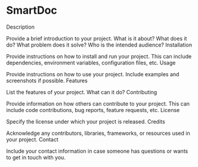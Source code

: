 # SmartDoc

Description

Provide a brief introduction to your project. What is it about? What does it do? What problem does it solve? Who is the intended audience?
Installation

Provide instructions on how to install and run your project. This can include dependencies, environment variables, configuration files, etc.
Usage

Provide instructions on how to use your project. Include examples and screenshots if possible.
Features

List the features of your project. What can it do?
Contributing

Provide information on how others can contribute to your project. This can include code contributions, bug reports, feature requests, etc.
License

Specify the license under which your project is released.
Credits

Acknowledge any contributors, libraries, frameworks, or resources used in your project.
Contact

Include your contact information in case someone has questions or wants to get in touch with you.
